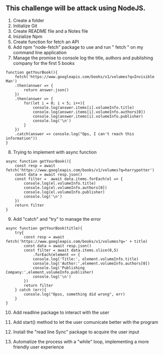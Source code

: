 ## This challenge will be attack using NodeJS.

1. Create a folder 
2. Initialize Git
3. Create README file and a Notes file
4. Inizialize Npm
5. Create function for fetch an API
6. Add npm "node-fetch" package to use and run " fetch " on my command line application
7. Manage the promise to console log the title, authors and publishing company for the first 5 books

```
function getYourBook(){
    fetch('https://www.googleapis.com/books/v1/volumes?q=Invisible Man')
    .then(answer => {
        return answer.json()
    })
    .then(answer => {
        for(let i = 0; i < 5; i++){
            console.log(answer.items[i].volumeInfo.title)
            console.log(answer.items[i].volumeInfo.authors[0])
            console.log(answer.items[i].volumeInfo.publisher)
            console.log('\n')
        }
    })
    .catch(answer => console.log("Ops, I can't reach this information"))
}
```

8. Trying to implement with async function

```
async function getYourBook(){
    const resp = await fetch('https://www.googleapis.com/books/v1/volumes?q=harrypotter')
    const data = await resp.json()
    const filter =  await data.items.forEach(el => {
        console.log(el.volumeInfo.title)
        console.log(el.volumeInfo.authors[0])
        console.log(el.volumeInfo.publisher)
        console.log('\n')
    })
    return filter
}
```
9. Add "catch" and "try" to manage the error
```
async function getYourBook(title){
    try{
        const resp = await fetch('https://www.googleapis.com/books/v1/volumes?q=' + title)
        const data = await resp.json()
        const filter = await data.items.slice(0,5)
            .forEach(element => {
            console.log('Title:', element.volumeInfo.title)
            console.log('Author:',element.volumeInfo.authors[0])
            console.log('Publishing Company:',element.volumeInfo.publisher)
            console.log('\n')
        })
        return filter
    } catch (err){
        console.log("Opss, something did wrong", err)
    } 
}
```
10. Add readline package to interact with the user

11. Add start() method to let the user comunicate better with the program
12. Install the "read line Sync" package to acquire the user input 
13. Automatize the process with a "while" loop, implementing a more friendly user experience 